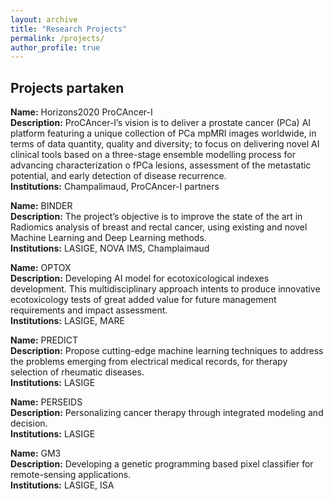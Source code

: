 ```yaml
---
layout: archive
title: "Research Projects"
permalink: /projects/
author_profile: true
---
```


<!--
## Projects organized


**Name:** Sustainable fisheries stock assessment  
**Description:** Developing a project proposal for the SACCCT FCT grants, regarding developing computer vision models for fisheries stock assessment using fish otolith data.   
**Institutions:** LASIGE and IPMA
.-->

## Projects partaken


**Name:** Horizons2020 ProCAncer-I  
**Description:** ProCAncer-I’s vision is to deliver a prostate cancer (PCa) AI platform featuring a unique collection of PCa mpMRI images worldwide, in terms of data quantity, quality and diversity; to focus on delivering novel AI clinical tools based on a three-stage ensemble modelling process for advancing characterization o fPCa lesions, assessment of the metastatic potential, and early detection of disease recurrence.  
**Institutions:** Champalimaud, ProCAncer-I partners  

**Name:** BINDER  
**Description:** The project’s objective is to improve the state of the art in Radiomics analysis of breast and rectal cancer, using existing and novel Machine Learning and Deep Learning methods.    
**Institutions:** LASIGE, NOVA IMS, Champlaimaud  

**Name:** OPTOX  
**Description:** Developing AI model for ecotoxicological indexes development. This multidisciplinary approach intents to produce innovative ecotoxicology tests of great added value for future management requirements and impact assessment.  
**Institutions:** LASIGE, MARE  

**Name:** PREDICT  
**Description:** Propose cutting-edge machine learning techniques to address the problems emerging from electrical medical records, for therapy selection of rheumatic diseases.  
**Institutions:** LASIGE  

**Name:** PERSEIDS  
**Description:** Personalizing cancer therapy through integrated modeling and decision.  
**Institutions:** LASIGE  

**Name:** GM3  
**Description:** Developing a genetic programming based pixel classifier for remote-sensing applications.    
**Institutions:** LASIGE, ISA
